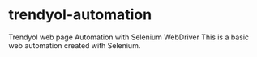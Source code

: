 # trendyol-automation
Trendyol web page Automation with Selenium WebDriver
This is a basic web automation created with Selenium.
